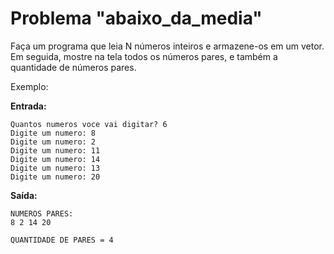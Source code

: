 # Problema "abaixo_da_media"

Faça um programa que leia N números inteiros e armazene-os em um vetor. Em seguida, mostre na
tela todos os números pares, e também a quantidade de números pares.

Exemplo:

**Entrada:**
```
Quantos numeros voce vai digitar? 6
Digite um numero: 8
Digite um numero: 2
Digite um numero: 11
Digite um numero: 14
Digite um numero: 13
Digite um numero: 20
```

**Saída:**
```
NUMEROS PARES:
8 2 14 20

QUANTIDADE DE PARES = 4
 ```